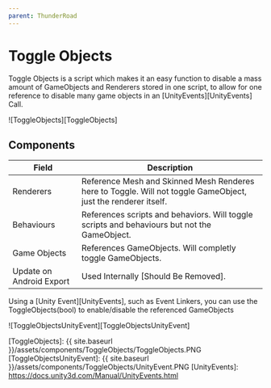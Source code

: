 ```yaml
---
parent: ThunderRoad
---
```

# Toggle Objects

Toggle Objects is a script which makes it an easy function to disable a mass amount of GameObjects and Renderers stored in one script, to allow for one reference to disable many game objects in an [UnityEvents][UnityEvents] Call. 

![ToggleObjects][ToggleObjects]

## Components

| Field                       | Description
| ---                         | ---
| Renderers                   | Reference Mesh and Skinned Mesh Renderes here to Toggle. Will not toggle GameObject, just the renderer itself.
| Behaviours                  | References scripts and behaviors. Will toggle scripts and behaviours but not the GameObject.
| Game Objects                | References GameObjects. Will completly toggle GameObjects.
| Update on Android Export    | Used Internally [Should Be Removed].

Using a [Unity Event][UnityEvents], such as Event Linkers, you can use the ToggleObjects(bool) to enable/disable the referenced GameObjects

![ToggleObjectsUnityEvent][ToggleObjectsUnityEvent]

[ToggleObjects]: {{ site.baseurl }}/assets/components/ToggleObjects/ToggleObjects.PNG
[ToggleObjectsUnityEvent]: {{ site.baseurl }}/assets/components/ToggleObjects/UnityEvent.PNG
[UnityEvents]: https://docs.unity3d.com/Manual/UnityEvents.html